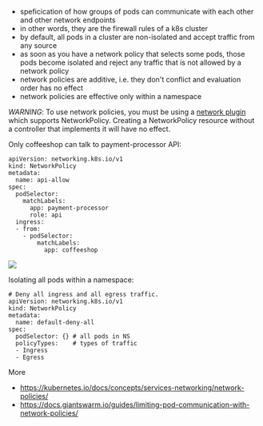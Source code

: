 * speficication of how groups of pods can communicate with each other and other network endpoints
* in other words, they are the firewall rules of a k8s cluster
* by default, all pods in a cluster are non-isolated and accept traffic from any source
* as soon as you have a network policy that selects some pods, those pods become isolated and reject any traffic that is not allowed by a network policy
* network policies are additive, i.e. they don't conflict and evaluation order has no effect
* network policies are effective only within a namespace

*WARNING*: To use network policies, you must be using a [network plugin](https://kubernetes.io/docs/concepts/extend-kubernetes/compute-storage-net/network-plugins/) which supports NetworkPolicy. Creating a NetworkPolicy resource without a controller that implements it will have no effect.

Only coffeeshop can talk to payment-processor API:

```
apiVersion: networking.k8s.io/v1
kind: NetworkPolicy
metadata:
  name: api-allow
spec:
  podSelector:
    matchLabels:
      app: payment-processor
      role: api
  ingress:
  - from:
    - podSelector:
        matchLabels:
          app: coffeeshop
```

<img src="https://user-images.githubusercontent.com/1047259/130800106-f114c4ad-04a0-42ef-9f23-54800c95ad96.png" style="max-width:100%;height:auto;"> 

Isolating all pods within a namespace:

```
# Deny all ingress and all egress traffic.
apiVersion: networking.k8s.io/v1
kind: NetworkPolicy
metadata:
  name: default-deny-all
spec:
  podSelector: {} # all pods in NS
  policyTypes:    # types of traffic
  - Ingress
  - Egress
```

More

* https://kubernetes.io/docs/concepts/services-networking/network-policies/
* https://docs.giantswarm.io/guides/limiting-pod-communication-with-network-policies/
